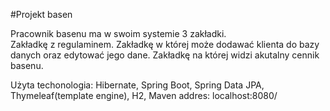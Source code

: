 #Projekt basen

Pracownik basenu ma w swoim systemie 3 zakładki.<br>
Zakładkę z regulaminem.
Zakładkę w której może dodawać klienta do bazy danych oraz edytować jego dane.
Zakładkę na której 	widzi akutalny cennik basenu.

Użyta techonologia: Hibernate, Spring Boot, Spring Data JPA, Thymeleaf(template engine), H2, Maven
addres: localhost:8080/


